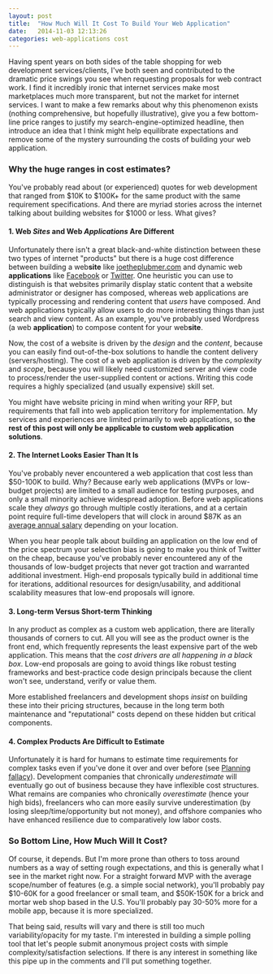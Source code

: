 ```yaml
---
layout: post
title:  "How Much Will It Cost To Build Your Web Application"
date:   2014-11-03 12:13:26
categories: web-applications cost
---
```

Having spent years on both sides of the table shopping for web development
services/clients, I've both seen and contributed to the dramatic price swings
you see when requesting proposals for web contract work. I find it incredibly ironic
that internet services make most marketplaces much more transparent, but not the
market for internet services. I want to make a few remarks about why this
phenomenon exists (nothing comprehensive, but hopefully illustrative), give you
a few bottom-line price ranges to justify my search-engine-optimized headline, then
introduce an idea that I think might help equilibrate expectations and remove
some of the mystery surrounding the costs of building your web application.

### Why the huge ranges in cost estimates?

You've probably read about (or experienced) quotes for web development that
ranged from $10K to $100K+ for the same product with the same
requirement specifications. And there are myriad stories across the internet
talking about building websites for $1000 or less. What gives?

#### 1. Web *Sites* and Web *Applications* Are Different

Unfortunately there isn't a great black-and-white distinction between these two
types of internet "products" but there is a huge cost difference between
building a web**site** like [joetheplubmer.com][joe] and dynamic web
**applications** like [Facebook](http://www.facebook.com) or [Twitter](http://twitter.com). One
heuristic you can use to distinguish is that websites primarily display static
content that a website administrator or designer has composed, whereas web
applications are typically processing and rendering content that *users* have
composed. And web applications typically allow users to do more interesting
things than just search and view content. As an example, you've probably used
Wordpress (a web **application**) to compose content for your web**site**.

Now, the cost of a website is driven by the *design* and the *content*, because
you can easily find out-of-the-box solutions to handle the content delivery (servers/hosting). The cost
of a web application is driven by the *complexity* and *scope*, because you will
likely need customized server and view code to process/render the user-supplied
content or actions. Writing this code requires a highly specialized (and
usually expensive) skill set.

You might have website pricing in mind when writing your RFP, but requirements
that fall into web application territory for implementation. My services and
experiences are limited primarily to web applications, so **the rest of this post will only be
applicable to custom web application solutions**.

#### 2. The Internet Looks Easier Than It Is

You've probably never encountered a web application that cost less than $50-100K to
build. Why? Because early web applications (MVPs or low-budget projects) are
limited to a small audience for testing purposes, and only a small minority
achieve widespread adoption. Before web applications scale they *always* go
through multiple costly iterations, and at a certain point require
full-time developers that will clock in around $87K as an [average annual salary][salary]
depending on your location.

When you hear people talk about building an application on the low end of the
price spectrum your selection bias is going to make you think of Twitter on the
cheap, because you've probably never encountered any of the thousands of low-budget
projects that never got traction and warranted additional investment. High-end
proposals typically build in additional time for iterations, additional
resources for design/usability, and additional scalability measures that low-end
proposals will ignore.

#### 3. Long-term Versus Short-term Thinking

In any product as complex as a custom web application, there are literally
thousands of corners to cut. All you will see as the product owner is the front
end, which frequently represents the least expensive part of the web
application. This means that the *cost drivers are all happening in a black box*.
Low-end proposals are going to avoid things like robust testing frameworks and
best-practice code design principals because the client won't see, understand,
verify or value them.

More established freelancers and development shops *insist* on building these
into their pricing structures, because in the long term both maintenance and "reputational" costs
depend on these hidden but critical components.

#### 4. Complex Products Are Difficult to Estimate

Unfortunately it is hard for humans to estimate time requirements for complex
tasks even if you've done it over and over before (see [Planning fallacy][fallacy]).
Development companies that chronically *underestimate* will eventually go out of
business because they have inflexible cost structures. What remains are
companies who chronically *overestimate* (hence your high bids), freelancers who
can more easily survive underestimation (by losing sleep/time/opportunity but
not money), and offshore companies who have enhanced resilience due to
comparatively low labor costs.

### So Bottom Line, How Much Will It Cost?

Of course, it depends. But I'm more prone than others to toss around numbers as
a way of setting rough expectations, and this is generally what I see in the
market right now. For a straight forward MVP with the average scope/number of
features (e.g. a simple social network), you'll probably pay $10-60K for a good freelancer or small team, and
$50K-150K for a brick and mortar web shop based in the U.S. You'll probably pay
30-50% more for a mobile app, because it is more specialized.

That being said, results will vary and there is still too much
variability/opacity for my taste. I'm interested in building a simple polling
tool that let's people submit anonymous project costs with simple
complexity/satisfaction selections. If there is any interest in something like this pipe up
in the comments and I'll put something together.

[joe]:     http://joetheplumber.com/
[salary]:  http://www.indeed.com/salary/Web-Developer.html
[fallacy]: http://en.wikipedia.org/wiki/Planning_fallacy
